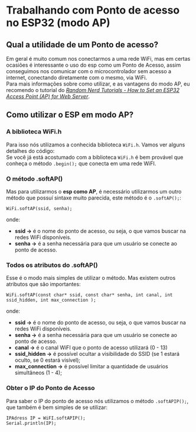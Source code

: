 # Trabalhando com Ponto de acesso no ESP32 (modo AP)

## Qual a utilidade de um Ponto de acesso?
Em geral é muito comum nos conectarmos a uma rede WiFi, mas em certas ocasiões
é interessante o uso do esp como um Ponto de Acesso, assim conseguimos nos comunicar
com o microcontrolador sem acesso a internet, conectando diretamente com o mesmo, via WiFi.  
Para mais informações sobre como utilizar, e as vantagens do modo AP, eu recomendo o tutorial
do [*Random Nerd Tutorials - How to Set an ESP32 Access Point (AP) for Web Server*](https://randomnerdtutorials.com/esp32-access-point-ap-web-server/).  

## Como utilizar o ESP em modo AP?
### A biblioteca WiFi.h
Para isso nós utilizamos a conhecida biblioteca ```WiFi.h```. Vamos ver alguns detalhes do código:  
Se você já está acostumado com a biblioteca ```WiFi.h``` é bem provável que conheça o método
```.begin();``` que conecta em uma rede WiFI.  

### O método .softAP()
Mas para utilizarmos o **esp como AP**, é necessário
utilizarmos um outro método que possuí sintaxe muito parecida, este método é o ```.softAP();```:  
```
WiFi.softAP(ssid, senha);
```  
onde:  
* **ssid  ->** é o nome do ponto de acesso, ou seja, o que vamos buscar na redes WiFi disponíveis.
* **senha ->** é a senha necessária para que um usuário se conecte ao ponto de acesso.  

### Todos os atributos do .softAP()
Esse é o modo mais simples de utilizar o método. Mas existem outros atributos que são importantes:  
```
WiFi.softAP(const char* ssid, const char* senha, int canal, int ssid_hidden, int max_connection );  
```  
onde:  
* **ssid           ->** é o nome do ponto de acesso, ou seja, o que vamos buscar na redes WiFi disponíveis.
* **senha          ->** é a senha necessária para que um usuário se conecte ao ponto de acesso.  
* **canal          ->** é o canal WiFI que o ponto de acesso utilizará  (0 - 13)
* **ssid_hidden    ->** é possível ocultar a visibilidade do SSID (se 1 estará oculto, se 0 estará visível);
* **max_connection ->** é possível limitar a quantidade de usuários simultâneos (1 - 4);  
 
 ### Obter o IP do Ponto de Acesso
 Para saber o IP do ponto de acesso nós utilizamos o método ```.softAPIP();```, que também é bem simples
 de se utilizar:   
 ```
 IPAdress IP = WiFI.softAPIP();
 Serial.println(IP);
 ```
